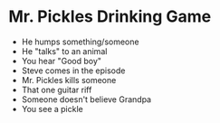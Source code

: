 # Mr. Pickles Drinking Game

- He humps something/someone
- He "talks" to an animal
- You hear "Good boy"
- Steve comes in the episode
- Mr. Pickles kills someone
- That one guitar riff
- Someone doesn't believe Grandpa
- You see a pickle
